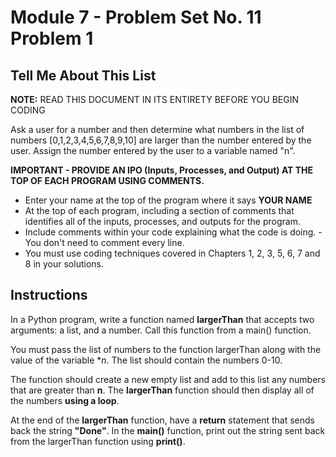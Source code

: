 # Module 7 - Problem Set No. 11 Problem 1

## Tell Me About This List

**NOTE:** READ THIS DOCUMENT IN ITS ENTIRETY BEFORE YOU BEGIN CODING

Ask a user for a number and then determine what numbers in the list of numbers [0,1,2,3,4,5,6,7,8,9,10] are larger than the number entered by the user. Assign the number entered by the user to a variable named "n".

**IMPORTANT - PROVIDE AN IPO (Inputs, Processes, and Output) AT THE TOP OF EACH PROGRAM USING COMMENTS.**

- Enter your name at the top of the program where it says **YOUR NAME**
- At the top of each program, including a section of comments that identifies all of the inputs, processes, and outputs for the program.
- Include comments within your code explaining what the code is doing. - You don't need to comment every line.
- You must use coding techniques covered in Chapters 1, 2, 3, 5, 6, 7 and 8 in your solutions.

## Instructions

In a Python program, write a function named **largerThan** that accepts two arguments: a list, and a number. Call this function from a main() function.

You must pass the list of numbers to the function largerThan along with the value of the variable **n*. The list should contain the numbers 0-10.

The function should create a new empty list and add to this list any numbers that are greater than **n**. The **largerThan** function should then display all of the numbers **using a loop**.

At the end of the **largerThan** function, have a **return** statement that sends back the string **"Done"**. In the **main()** function, print out the string sent back from the largerThan function using **print()**.
